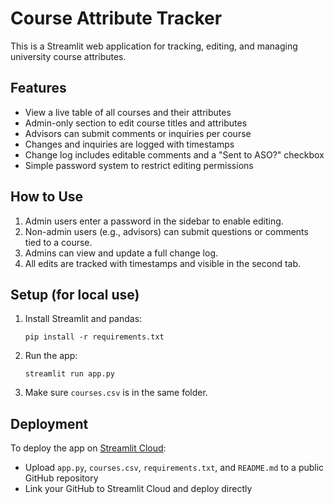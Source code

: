 # Course Attribute Tracker

This is a Streamlit web application for tracking, editing, and managing university course attributes.

## Features

- View a live table of all courses and their attributes
- Admin-only section to edit course titles and attributes
- Advisors can submit comments or inquiries per course
- Changes and inquiries are logged with timestamps
- Change log includes editable comments and a "Sent to ASO?" checkbox
- Simple password system to restrict editing permissions

## How to Use

1. Admin users enter a password in the sidebar to enable editing.
2. Non-admin users (e.g., advisors) can submit questions or comments tied to a course.
3. Admins can view and update a full change log.
4. All edits are tracked with timestamps and visible in the second tab.

## Setup (for local use)

1. Install Streamlit and pandas:
   ```
   pip install -r requirements.txt
   ```

2. Run the app:
   ```
   streamlit run app.py
   ```

3. Make sure `courses.csv` is in the same folder.

## Deployment

To deploy the app on [Streamlit Cloud](https://streamlit.io/cloud):

- Upload `app.py`, `courses.csv`, `requirements.txt`, and `README.md` to a public GitHub repository
- Link your GitHub to Streamlit Cloud and deploy directly

